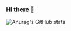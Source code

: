 ### Hi there 👋

![Anurag's GitHub stats](https://github-readme-stats.vercel.app/api?username=cho4u4o&show_icons=true&theme=radical)
